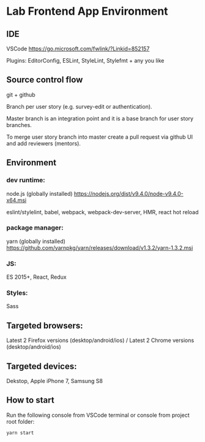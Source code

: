 # Lab Frontend App Environment

## IDE
VSCode https://go.microsoft.com/fwlink/?Linkid=852157

Plugins: EditorConfig, ESLint, StyleLint, Stylefmt + any you like

## Source control flow

git + github

Branch per user story (e.g. survey-edit or authentication).

Master branch is an integration point and it is a base branch for user story branches.

To merge user story branch into master create a pull request via github UI and add reviewers (mentors).

## Environment

### dev runtime:
node.js (globally installed) https://nodejs.org/dist/v9.4.0/node-v9.4.0-x64.msi

eslint/stylelint, babel, webpack, webpack-dev-server, HMR, react hot reload

### package manager:
yarn (globally installed) https://github.com/yarnpkg/yarn/releases/download/v1.3.2/yarn-1.3.2.msi

### JS:
ES 2015+, React, Redux

### Styles:
Sass

## Targeted browsers:

Latest 2 Firefox versions (desktop/android/ios) / Latest 2 Chrome versions (desktop/android/ios)

## Targeted devices:

Dekstop, Apple iPhone 7, Samsung S8

## How to start

Run the following console from VSCode terminal or console from project root folder:

`yarn start`

